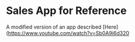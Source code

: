 # Sales App for Reference
A modified version of an app described [Here](https://www.youtube.com/watch?v=Sb0A9i6d320
